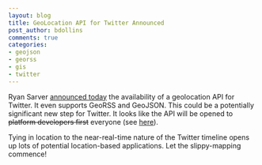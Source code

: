 ```yaml
---
layout: blog
title: GeoLocation API for Twitter Announced
post_author: bdollins
comments: true
categories:
- geojson
- georss
- gis
- twitter
---
```


Ryan Sarver <a href="http://blog.twitter.com/2009/08/location-location-location.html">announced today</a> the availability of a geolocation API for Twitter. It even supports GeoRSS and GeoJSON. This could be a potentially significant new step for Twitter. It looks like the API will be opened to <del datetime="2009-08-20T23:50:17+00:00">platform developers first</del> everyone (see <a href="http://twitter.com/rsarver/statuses/3437734477">here</a>).

Tying in location to the near-real-time nature of the Twitter timeline opens up lots of potential location-based applications. Let the slippy-mapping commence!